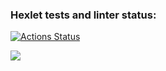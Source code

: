 ### Hexlet tests and linter status:
[![Actions Status](https://github.com/dzenre/python-project-lvl1/workflows/hexlet-check/badge.svg)](https://github.com/dzenre/python-project-lvl1/actions)

<a href="https://codeclimate.com/github/codeclimate/codeclimate/maintainability"><img src="https://api.codeclimate.com/v1/badges/a99a88d28ad37a79dbf6/maintainability" /></a>
